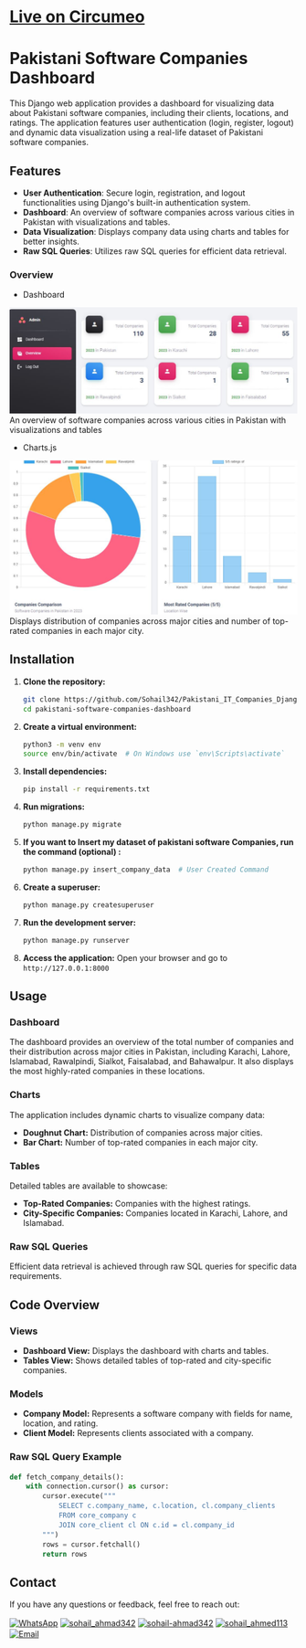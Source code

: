 # [Live on Circumeo](https://uj8-loyal-heisenberg.circumeo-apps.net/software_companies)
# Pakistani Software Companies Dashboard

This Django web application provides a dashboard for visualizing data about Pakistani software companies, including their clients, locations, and ratings. The application features user authentication (login, register, logout) and dynamic data visualization using a real-life dataset of Pakistani software companies.


## Features

- **User Authentication**: Secure login, registration, and logout functionalities using Django's built-in authentication system.
- **Dashboard**: An overview of software companies across various cities in Pakistan with visualizations and tables.
- **Data Visualization**: Displays company data using charts and tables for better insights.
- **Raw SQL Queries**: Utilizes raw SQL queries for efficient data retrieval.

### Overview
- Dashboard
  
![Dashboard](static/assets/img/bars.JPG)
An overview of software companies across various cities in Pakistan with visualizations and tables

- Charts.js

![Charts](static/assets/img/charts.JPG)
Displays distribution of companies across major cities and number of top-rated companies in each major city.
## Installation

1. **Clone the repository:**
    ```bash
    git clone https://github.com/Sohail342/Pakistani_IT_Companies_Django.git
    cd pakistani-software-companies-dashboard
    ```

2. **Create a virtual environment:**
    ```bash
    python3 -m venv env
    source env/bin/activate  # On Windows use `env\Scripts\activate`
    ```

3. **Install dependencies:**
    ```bash
    pip install -r requirements.txt
    ```

4. **Run migrations:**
    ```bash
    python manage.py migrate
    ```
5. **If you want to Insert my dataset of pakistani software Companies, run the command (optional) :**
    ```bash
    python manage.py insert_company_data  # User Created Command
    ```

6. **Create a superuser:**
    ```bash
    python manage.py createsuperuser
    ```

7. **Run the development server:**
    ```bash
    python manage.py runserver
    ```

8. **Access the application:**
    Open your browser and go to `http://127.0.0.1:8000`

## Usage

### Dashboard

The dashboard provides an overview of the total number of companies and their distribution across major cities in Pakistan, including Karachi, Lahore, Islamabad, Rawalpindi, Sialkot, Faisalabad, and Bahawalpur. It also displays the most highly-rated companies in these locations.

### Charts

The application includes dynamic charts to visualize company data:

- **Doughnut Chart:** Distribution of companies across major cities.
- **Bar Chart:** Number of top-rated companies in each major city.

### Tables

Detailed tables are available to showcase:

- **Top-Rated Companies:** Companies with the highest ratings.
- **City-Specific Companies:** Companies located in Karachi, Lahore, and Islamabad.

### Raw SQL Queries

Efficient data retrieval is achieved through raw SQL queries for specific data requirements.

## Code Overview

### Views

- **Dashboard View:** Displays the dashboard with charts and tables.
- **Tables View:** Shows detailed tables of top-rated and city-specific companies.

### Models

- **Company Model:** Represents a software company with fields for name, location, and rating.
- **Client Model:** Represents clients associated with a company.

### Raw SQL Query Example

```python
def fetch_company_details():
    with connection.cursor() as cursor:
        cursor.execute("""
            SELECT c.company_name, c.location, cl.company_clients
            FROM core_company c
            JOIN core_client cl ON c.id = cl.company_id
        """)
        rows = cursor.fetchall()
        return rows
```

## Contact
If you have any questions or feedback, feel free to reach out:
<p align="left">
<a href="https://wa.me/+923428041928" target="blank"><img align="center" src="https://img.icons8.com/color/48/000000/whatsapp.png" alt="WhatsApp" height="30" width="40" /></a>
<a href="https://www.hackerrank.com/sohail_ahmad342" target="blank"><img align="center" src="https://raw.githubusercontent.com/rahuldkjain/github-profile-readme-generator/master/src/images/icons/Social/hackerrank.svg" alt="sohail_ahmad342" height="30" width="40" /></a>
<a href="https://www.linkedin.com/in/sohailahmad3428041928/" target="blank"><img align="center" src="https://raw.githubusercontent.com/rahuldkjain/github-profile-readme-generator/master/src/images/icons/Social/linked-in-alt.svg" alt="sohail-ahmad342" height="30" width="40" /></a>
<a href="https://instagram.com/sohail_ahmed113" target="blank"><img align="center" src="https://raw.githubusercontent.com/rahuldkjain/github-profile-readme-generator/master/src/images/icons/Social/instagram.svg" alt="sohail_ahmed113" height="30" width="40" /></a>
<a href="mailto:sohailahmed34280@gmail.com" target="blank"><img align="center" src="https://img.icons8.com/ios-filled/50/000000/email-open.png" alt="Email" height="30" width="40" /></a>
</p>


